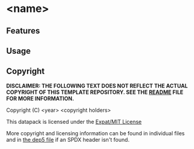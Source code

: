 <!--
  ~ SPDX-FileCopyrightText: 2020 Nathaniel Fitzenrider <https://github.com/nfitzen>
  ~
  ~ SPDX-License-Identifier: CC0-1.0
 -->

# \<name\>

## Features

## Usage

## Copyright

**DISCLAIMER: THE FOLLOWING TEXT DOES NOT REFLECT THE ACTUAL COPYRIGHT
OF THIS TEMPLATE REPOSITORY. SEE THE [README](README.md) FILE FOR
MORE INFORMATION.**

Copyright (C) \<year\> \<copyright holders\>

This datapack is licensed under the [Expat/MIT License](LICENSE)

More copyright and licensing information can be found in individual files
and in [the dep5 file](.reuse/dep5) if an SPDX header isn't found.
